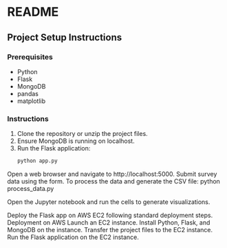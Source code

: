 # README

## Project Setup Instructions

### Prerequisites
- Python
- Flask
- MongoDB
- pandas
- matplotlib

### Instructions
1. Clone the repository or unzip the project files.
2. Ensure MongoDB is running on localhost.
3. Run the Flask application:
   ```bash
   python app.py

Open a web browser and navigate to http://localhost:5000.
Submit survey data using the form.
To process the data and generate the CSV file:
python process_data.py

Open the Jupyter notebook and run the cells to generate visualizations.

Deploy the Flask app on AWS EC2 following standard deployment steps.
Deployment on AWS
Launch an EC2 instance.
Install Python, Flask, and MongoDB on the instance.
Transfer the project files to the EC2 instance.
Run the Flask application on the EC2 instance.
